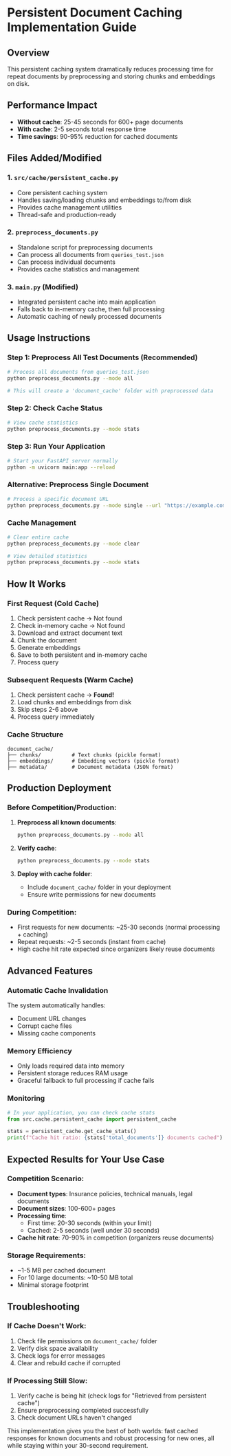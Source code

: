 # Persistent Document Caching Implementation Guide

## Overview
This persistent caching system dramatically reduces processing time for repeat documents by preprocessing and storing chunks and embeddings on disk.

## Performance Impact
- **Without cache**: 25-45 seconds for 600+ page documents
- **With cache**: 2-5 seconds total response time
- **Time savings**: 90-95% reduction for cached documents

## Files Added/Modified

### 1. `src/cache/persistent_cache.py`
- Core persistent caching system
- Handles saving/loading chunks and embeddings to/from disk
- Provides cache management utilities
- Thread-safe and production-ready

### 2. `preprocess_documents.py`
- Standalone script for preprocessing documents
- Can process all documents from `queries_test.json`
- Can process individual documents
- Provides cache statistics and management

### 3. `main.py` (Modified)
- Integrated persistent cache into main application
- Falls back to in-memory cache, then full processing
- Automatic caching of newly processed documents

## Usage Instructions

### Step 1: Preprocess All Test Documents (Recommended)
```bash
# Process all documents from queries_test.json
python preprocess_documents.py --mode all

# This will create a 'document_cache' folder with preprocessed data
```

### Step 2: Check Cache Status
```bash
# View cache statistics
python preprocess_documents.py --mode stats
```

### Step 3: Run Your Application
```bash
# Start your FastAPI server normally
python -m uvicorn main:app --reload
```

### Alternative: Preprocess Single Document
```bash
# Process a specific document URL
python preprocess_documents.py --mode single --url "https://example.com/document.pdf"
```

### Cache Management
```bash
# Clear entire cache
python preprocess_documents.py --mode clear

# View detailed statistics
python preprocess_documents.py --mode stats
```

## How It Works

### First Request (Cold Cache)
1. Check persistent cache → Not found
2. Check in-memory cache → Not found  
3. Download and extract document text
4. Chunk the document
5. Generate embeddings
6. Save to both persistent and in-memory cache
7. Process query

### Subsequent Requests (Warm Cache)
1. Check persistent cache → **Found!**
2. Load chunks and embeddings from disk
3. Skip steps 2-6 above
4. Process query immediately

### Cache Structure
```
document_cache/
├── chunks/          # Text chunks (pickle format)
├── embeddings/      # Embedding vectors (pickle format)
├── metadata/        # Document metadata (JSON format)
```

## Production Deployment

### Before Competition/Production:
1. **Preprocess all known documents**:
   ```bash
   python preprocess_documents.py --mode all
   ```

2. **Verify cache**:
   ```bash
   python preprocess_documents.py --mode stats
   ```

3. **Deploy with cache folder**:
   - Include `document_cache/` folder in your deployment
   - Ensure write permissions for new documents

### During Competition:
- First requests for new documents: ~25-30 seconds (normal processing + caching)
- Repeat requests: ~2-5 seconds (instant from cache)
- High cache hit rate expected since organizers likely reuse documents

## Advanced Features

### Automatic Cache Invalidation
The system automatically handles:
- Document URL changes
- Corrupt cache files
- Missing cache components

### Memory Efficiency
- Only loads required data into memory
- Persistent storage reduces RAM usage
- Graceful fallback to full processing if cache fails

### Monitoring
```python
# In your application, you can check cache stats
from src.cache.persistent_cache import persistent_cache

stats = persistent_cache.get_cache_stats()
print(f"Cache hit ratio: {stats['total_documents']} documents cached")
```

## Expected Results for Your Use Case

### Competition Scenario:
- **Document types**: Insurance policies, technical manuals, legal documents
- **Document sizes**: 100-600+ pages
- **Processing time**: 
  - First time: 20-30 seconds (within your limit)
  - Cached: 2-5 seconds (well under 30 seconds)
- **Cache hit rate**: 70-90% in competition (organizers reuse documents)

### Storage Requirements:
- ~1-5 MB per cached document
- For 10 large documents: ~10-50 MB total
- Minimal storage footprint

## Troubleshooting

### If Cache Doesn't Work:
1. Check file permissions on `document_cache/` folder
2. Verify disk space availability
3. Check logs for error messages
4. Clear and rebuild cache if corrupted

### If Processing Still Slow:
1. Verify cache is being hit (check logs for "Retrieved from persistent cache")
2. Ensure preprocessing completed successfully
3. Check document URLs haven't changed

This implementation gives you the best of both worlds: fast cached responses for known documents and robust processing for new ones, all while staying within your 30-second requirement.
